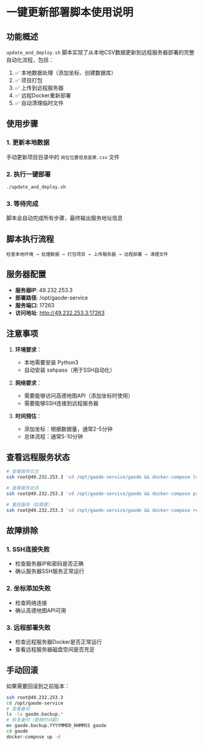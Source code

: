 # 一键更新部署脚本使用说明

## 功能概述

`update_and_deploy.sh` 脚本实现了从本地CSV数据更新到远程服务器部署的完整自动化流程，包括：

1. ✅ 本地数据处理（添加坐标、创建数据库）
2. ✅ 项目打包
3. ✅ 上传到远程服务器
4. ✅ 远程Docker重新部署
5. ✅ 自动清理临时文件

## 使用步骤

### 1. 更新本地数据
手动更新项目目录中的 `岗位位置信息底表.csv` 文件

### 2. 执行一键部署
```bash
./update_and_deploy.sh
```

### 3. 等待完成
脚本会自动完成所有步骤，最终输出服务地址信息

## 脚本执行流程

```
检查本地环境 → 处理数据 → 打包项目 → 上传服务器 → 远程部署 → 清理文件
```

## 服务器配置

- **服务器IP**: 49.232.253.3
- **部署路径**: /opt/gaode-service
- **服务端口**: 17263
- **访问地址**: http://49.232.253.3:17263

## 注意事项

1. **环境要求**：
   - 本地需要安装 Python3
   - 自动安装 sshpass（用于SSH自动化）

2. **网络要求**：
   - 需要能够访问高德地图API（添加坐标时使用）
   - 需要能够SSH连接到远程服务器

3. **时间预估**：
   - 添加坐标：根据数据量，通常2-5分钟
   - 总体流程：通常5-10分钟

## 查看远程服务状态

```bash
# 查看服务日志
ssh root@49.232.253.3 'cd /opt/gaode-service/gaode && docker-compose logs -f'

# 查看服务状态
ssh root@49.232.253.3 'cd /opt/gaode-service/gaode && docker-compose ps'

# 重启服务（如需要）
ssh root@49.232.253.3 'cd /opt/gaode-service/gaode && docker-compose restart'
```

## 故障排除

### 1. SSH连接失败
- 检查服务器IP和密码是否正确
- 确认服务器SSH服务正常运行

### 2. 坐标添加失败  
- 检查网络连接
- 确认高德地图API可用

### 3. 远程部署失败
- 检查远程服务器Docker是否正常运行
- 查看远程服务器磁盘空间是否充足

## 手动回滚

如果需要回滚到之前版本：

```bash
ssh root@49.232.253.3
cd /opt/gaode-service
# 查看备份
ls -la gaode.backup.*
# 恢复备份（替换时间戳）
mv gaode.backup.YYYYMMDD_HHMMSS gaode
cd gaode
docker-compose up -d
``` 